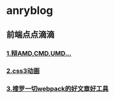 # anryblog
## 前端点点滴滴
### [1.辩AMD,CMD,UMD...](../../issues/1)
### [2.css3动画](../../issues/2)
### [3.搜罗一切webpack的好文章好工具](https://github.com/webpack-china/awesome-webpack-cn)

